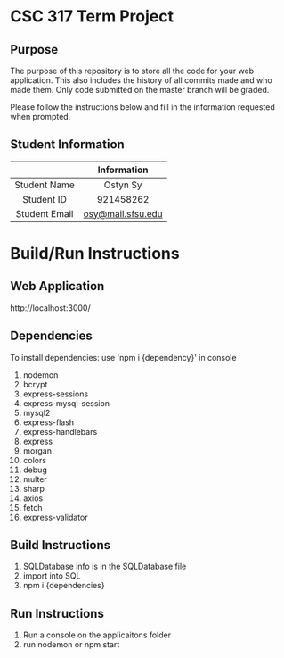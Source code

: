 # CSC 317 Term Project

## Purpose

The purpose of this repository is to store all the code for your web application. This also includes the history of all commits made and who made them. Only code submitted on the master branch will be graded.

Please follow the instructions below and fill in the information requested when prompted.

## Student Information

|               | Information   |
|:-------------:|:-------------:|
| Student Name  | Ostyn Sy      |
| Student ID    | 921458262     |
| Student Email | osy@mail.sfsu.edu    |



# Build/Run Instructions

## Web Application
http://localhost:3000/

## Dependencies
To install dependencies:
    use 'npm i {dependency}' in console
1. nodemon
2. bcrypt
3. express-sessions 
3. express-mysql-session
4. mysql2
5. express-flash
6. express-handlebars
7. express
8. morgan
9. colors
10. debug
11. multer
12. sharp
13. axios
14. fetch
15. express-validator

## Build Instructions
1. SQLDatabase info is in the SQLDatabase file
2. import into SQL
3. npm i {dependencies}

## Run Instructions
1. Run a console on the applicaitons folder
2. run nodemon or npm start
